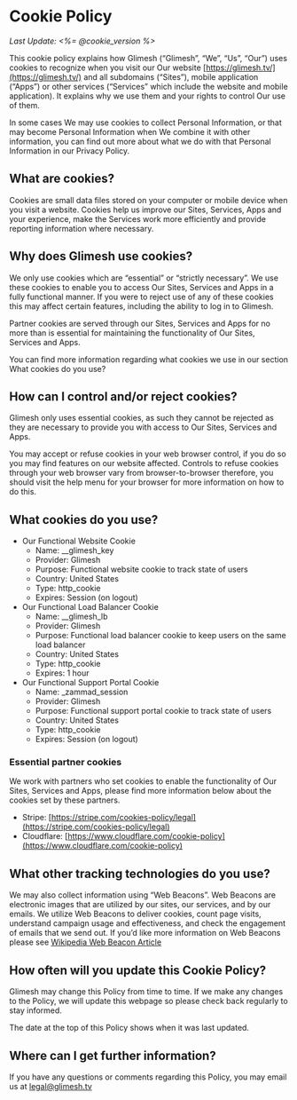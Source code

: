 # Cookie Policy
*Last Update: <%= @cookie_version %>* 

This cookie policy explains how Glimesh (“Glimesh”, “We”, “Us”, “Our”) uses cookies to recognize when you visit our Our website [https://glimesh.tv/](https://glimesh.tv/) and all subdomains (“Sites”), mobile application (“Apps”) or other services (“Services” which include the website and mobile application). It explains why we use them and your rights to control Our use of them. 

In some cases We may use cookies to collect Personal Information, or that may become Personal Information when We combine it with other information, you can find out more about what we do with that Personal Information in our Privacy Policy. 


## What are cookies? 
Cookies are small data files stored on your computer or mobile device when you visit a website. Cookies help us improve our Sites, Services, Apps and your experience, make the Services work more efficiently and provide reporting information where necessary. 

## Why does Glimesh use cookies? 
We only use cookies which are “essential” or “strictly necessary”. We use these cookies to enable you to access Our Sites, Services and Apps in a fully functional manner. If you were to reject use of any of these cookies this may affect certain features, including the ability to log in to Glimesh. 

Partner cookies are served through our Sites, Services and Apps for no more than is essential for maintaining the functionality of Our Sites, Services and Apps. 

You can find more information regarding what cookies we use in our section What cookies do you use? 


## How can I control and/or reject cookies? 
Glimesh only uses essential cookies, as such they cannot be rejected as they are necessary to provide you with access to Our Sites, Services and Apps. 

You may accept or refuse cookies in your web browser control, if you do so you may find features on our website affected. Controls to refuse cookies through your web browser vary from browser-to-browser therefore, you should visit the help menu for your browser for more information on how to do this. 


## What cookies do you use? 
* Our Functional Website Cookie
    * Name: __glimesh_key    
    * Provider: Glimesh    
    * Purpose: Functional website cookie to track state of users    
    * Country: United States
    * Type: http_cookie
    * Expires: Session (on logout)
* Our Functional Load Balancer Cookie
    * Name: __glimesh_lb    
    * Provider: Glimesh    
    * Purpose: Functional load balancer cookie to keep users on the same load balancer    
    * Country: United States
    * Type: http_cookie
    * Expires: 1 hour
* Our Functional Support Portal Cookie
    * Name: _zammad_session   
    * Provider: Glimesh
    * Purpose: Functional support portal cookie to track state of users   
    * Country: United States
    * Type: http_cookie
    * Expires: Session (on logout)

### Essential partner cookies

We work with partners who set cookies to enable the functionality of Our Sites, Services and Apps, please find more information below about the cookies set by these partners. 

* Stripe: [https://stripe.com/cookies-policy/legal](https://stripe.com/cookies-policy/legal)
* Cloudflare: [https://www.cloudflare.com/cookie-policy](https://www.cloudflare.com/cookie-policy)


## What other tracking technologies do you use? 
We may also collect information using “Web Beacons”. Web Beacons are electronic images that are utilized by our sites, our services, and by our emails. We utilize Web Beacons to deliver cookies, count page visits, understand campaign usage and effectiveness, and check the engagement of emails that we send out. If you’d like more information on Web Beacons please see [Wikipedia Web Beacon Article](https://en.wikipedia.org/wiki/Web_beacon)


## How often will you update this Cookie Policy? 
Glimesh may change this Policy from time to time. If we make any changes to the Policy, we will update this webpage so please check back regularly to stay informed. 

The date at the top of this Policy shows when it was last updated. 


## Where can I get further information? 
If you have any questions or comments regarding this Policy, you may email us at [legal@glimesh.tv](mailto:legal@glimesh.tv)
